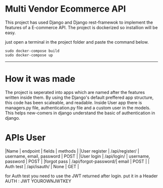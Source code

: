 <h1>Multi Vendor Ecommerce API</h1>
This project has used Django and Django rest-framewok to implement the features of a E-commerce API.
The project is dockerized so installion will be easy.

just open a terminal in the project folder and paste the command below.

```
sudo docker-compose build
sudo docker-compose up
```
<hr>

<h1>How it was made</h1>
The project is seperated into apps which are named after the features written inside them.
By using the Django's default preffered app structure, this code has been scaleable, and readable.
Inside User app there is managers.py file, authentication.py file and a custom user in the models. This helps new-comers in django understand the basic of authentication in django.

<h1>APIs User</h1>
|Name          | endpoint       | fields                    | methods |
|User register | /api/register/ | username, email, password | POST    |
|User login    | /api/login/    | username, password        | POST    |
|forgot pass   | /api/forgot-password/| email | POST  |
| Auth test    | /api/isauth/         | None  | GET   |

for Auth test you need to use the JWT returned after login.
put it in a Header AUTH : JWT YOUROWNJWTKEY

